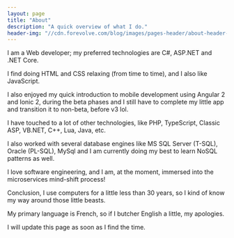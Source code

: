 ```yaml
---
layout: page
title: "About"
description: "A quick overview of what I do."
header-img: "//cdn.forevolve.com/blog/images/pages-header/about-header-drone.jpg"
---
```


I am a Web developer; my preferred technologies are C#, ASP.NET and .NET Core. 

I find doing HTML and CSS relaxing (from time to time), and I also like JavaScript. 

I also enjoyed my quick introduction to mobile development using Angular 2 and Ionic 2, during the beta phases and I still have to complete my little app and transition it to non-beta, before v3 lol.

I have touched to a lot of other technologies, like PHP, TypeScript, Classic ASP, VB.NET, C++, Lua, Java, etc.

I also worked with several database engines like MS SQL Server (T-SQL), Oracle (PL-SQL), MySql and I am currently doing my best to learn NoSQL patterns as well.

I love software engineering, and I am, at the moment, immersed into the microservices mind-shift process!

Conclusion, I use computers for a little less than 30 years, so I kind of know my way around those little beasts.

My primary language is French, so if I butcher English a little, my apologies.

I will update this page as soon as I find the time.
